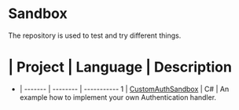 # Sandbox
The repository is used to test and try different things.



# | Project | Language | Description
- | ------- | -------- | -----------
1 | [CustomAuthSandbox](https://github.com/alexeychuvagin/Sandbox/tree/master/CustomAuthSandbox) | C# | An example how to implement your own Authentication handler.
